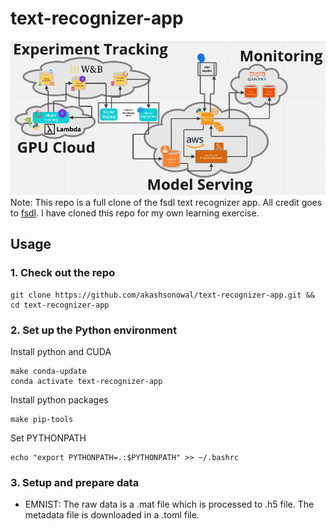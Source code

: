 # text-recognizer-app

![](app_diagram.png)
Note: This repo is a full clone of the fsdl text recognizer app. All credit goes to [fsdl](https://github.com/full-stack-deep-learning/fsdl-text-recognizer-2022). I have cloned this repo for my own learning exercise.

## Usage

### 1. Check out the repo
```
git clone https://github.com/akashsonowal/text-recognizer-app.git && cd text-recognizer-app
```
### 2. Set up the Python environment
Install python and CUDA 
```
make conda-update
conda activate text-recognizer-app
```
Install python packages
```
make pip-tools
```
Set PYTHONPATH
```
echo "export PYTHONPATH=.:$PYTHONPATH" >> ~/.bashrc
```
### 3. Setup and prepare data
- EMNIST: The raw data is a .mat file which is processed to .h5 file. The metadata file is downloaded in a .toml file.
